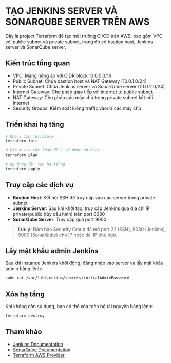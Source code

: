 # TẠO JENKINS SERVER VÀ SONARQUBE SERVER TRÊN AWS

Đây là project Terraform để tạo môi trường CI/CD trên AWS, bao gồm VPC với public subnet và private subnet, trong đó có bastion host, Jenkins server và SonarQube server.

## Kiến trúc tổng quan

- VPC: Mạng riêng ảo với CIDR block 10.0.0.0/16
- Public Subnet: Chứa bastion host và NAT Gateway (10.0.1.0/24)
- Private Subnet: Chứa Jenkins server và SonarQube server (10.0.2.0/24)
- Internet Gateway: Cho phép giao tiếp với internet từ public subnet
- NAT Gateway: Cho phép các máy chủ trong private subnet kết nối internet
- Security Groups: Kiểm soát luồng traffic vào/ra các máy chủ

## Triển khai hạ tầng

```bash
# Khởi tạo Terraform
terraform init

# Kiểm tra các thay đổi sẽ được áp dụng
terraform plan

# Áp dụng để tạo hạ tầng
terraform apply
```

## Truy cập các dịch vụ

- **Bastion Host**: Kết nối SSH để truy cập vào các server trong private subnet
- **Jenkins Server**: Sau khi khởi tạo, truy cập Jenkins qua địa chỉ IP private/public (tùy cấu hình) trên port 8080
- **SonarQube Server**: Truy cập qua port 9000

> **Lưu ý:** Đảm bảo Security Group đã mở port 22 (SSH), 8080 (Jenkins), 9000 (SonarQube) cho IP hoặc dải IP phù hợp.

## Lấy mật khẩu admin Jenkins

Sau khi instance Jenkins khởi động, đăng nhập vào server và lấy mật khẩu admin bằng lệnh:

```bash
sudo cat /var/lib/jenkins/secrets/initialAdminPassword
```

## Xóa hạ tầng

Khi không còn sử dụng, bạn có thể xóa toàn bộ tài nguyên bằng lệnh:

```bash
terraform destroy
```

## Tham khảo

- [Jenkins Documentation](https://www.jenkins.io/doc/)
- [SonarQube Documentation](https://docs.sonarqube.org/)
- [Terraform AWS Provider](https://registry.terraform.io/providers/hashicorp/aws/latest/docs)

